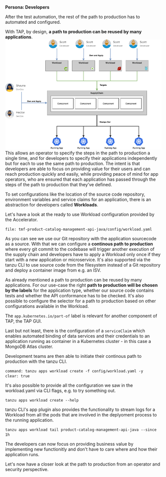 **Persona: Developers**

After the test automation, the rest of the path to production has to automated and configured. 

With TAP, by design, **a path to production can be reused by many applications**. 
![](../images/cartographer.png)
This allows an operator to specify the steps in the path to production a single time, and for developers to specify their applications independently but for each to use the same path to production. The intent is that developers are able to focus on providing value for their users and can reach production quickly and easily, while providing peace of mind for app operators, who are ensured that each application has passed through the steps of the path to production that they’ve defined.

To set configurations like the location of the source code repository, environment variables and service claims for an application, there is an abstraction for developers called **Workloads**. 

Let's have a look at the ready to use Workload configuration provided by the Accelerator.
```editor:open-file
file: tmf-product-catalog-management-api-java/config/workload.yaml
```
As you can see we use our Git repository with the application sourcecode as a source. With that we can configure a **continous path to production** where every git commit to the codebase will trigger another execution of the supply chain and developers have to apply a Workload only once if they start with a new application or microservice. It's also supported via the tanzu CLI to use source code from the filesystem instead of a Git repository and deploy a container image from e.g. an ISV. 

As already mentioned a path to production can be reused by many applications. For our use-case the right **path to production will be chosen by the labels** for the application type, whether our source code contains tests and whether the API conformance has to be checked. It's also possible to configure the selector for a path to production based on other configurations available in the Workload.

The `app.kubernetes.io/part-of` label is relevant for another component of TAP, the TAP GUI.

Last but not least, there is the configuration of a `serviceClaim` which enables automated binding of data services and their credentials to an application running as container in a Kubernetes cluster - in this case a MongoDB Atlas cluster.

Development teams are then able to initiate their continous path to production with the tanzu CLI.
```terminal:execute
command: tanzu apps workload create -f config/workload.yaml -y
clear: true
```

It's also possible to provide all the configuration we saw in the workload.yaml via CLI flags, e.g. to try something out.
```execute
tanzu apps workload create --help
```

tanzu CLI's app plugin also provides the functionality to stream logs for a Workload from all the pods that are involved in the deplyoment process to the running application.
```execute-2
tanzu apps workload tail product-catalog-management-api-java --since 1h
```

The developers can now focus on providing business value by implementing new functionitly and don't have to care where and how their application runs. 

Let's now have a closer look at the path to production from an operator and security perspective.